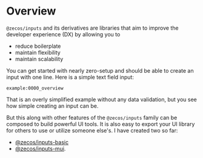 # Overview

`@zecos/inputs` and its derivatives are libraries that aim to improve the developer experience (DX) by allowing you to

* reduce boilerplate
* maintain flexibility
* maintain scalability

You can get started with nearly zero-setup and should be able to create an input with one line. Here is a simple text field input:

```tsx
example:0000_overview
```

That is an overly simplified example without any data validation, but you see how simple creating an input can be.

But this along with other features of the `@zecos/inputs` family can be composed to build powerful UI tools. It is also easy to export your UI library for others to use or utilize someone else's. I have created two so far:

* [@zecos/inputs-basic](/inputs-basic)
* [@zecos/inputs-mui](/inputs-mui).